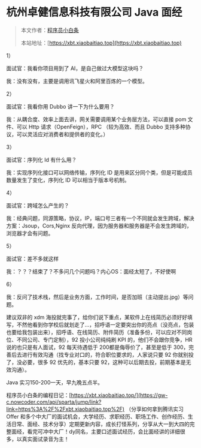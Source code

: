 # 杭州卓健信息科技有限公司  Java 面经

> 本文作者：[程序员小白条](https://github.com/luoye6)
>
> 本站地址：[https://xbt.xiaobaitiao.top](https://xbt.xiaobaitiao.top)

1）

面试官：我看你项目用到了 AI，是自己做过大模型这块吗？

我：没有没有，主要是调用讯飞星火和阿里百炼的一个模型。

2）

面试官：我看你用 Dubbo 讲一下为什么要用？

我：从耦合度、效率上面去讲，网关需要调用某个业务层方法，可以直接 pom 文件、可以 Http 请求（OpenFeign），RPC （较为高效、而且 Dubbo 支持多种协议，可以灵活应对消费者和提供者的变化。）

3）

面试官：序列化 Id 有什么用？

我：实现序列化接口可以网络传输，序列化 ID 是用来区分同个类，但是可能成员数量发生了变化，序列化 ID 可以相当于版本号机制。

4）

面试官：跨域怎么产生的？

我：经典问题，同源策略，协议，IP，端口号三者有一个不同就会发生跨域，解决方案：Jsoup，Cors,Nginx 反向代理，因为服务器和服务器是不会发生跨域的，浏览器才会有问题。

5）

面试官：差不多就这样

我：？？？结束了？不多问几个问题吗？内心OS：面经太短了，不好使啊

6）

我：反问了技术栈，然后是业务方面，工作时间，是否加班（主动提出.jpg）等问题。



建议双非的 xdm 海投就完事了，给你们说下重点，某软件上在线简历必须好好填写，不然他看到你学校后就划走了...，招呼语一定要突出你的亮点（没亮点，包装也要给我包装出来），招呼语、在线简历、附件简历（准备多份，可以应对不同岗位、不同公司、专门定制），92 投小公司纯纯刷 KPI 的，他们不会跟你竞争，HR 说的也只是有人面试，92 每天待遇低于 200都是侮辱价了，甚至是低于 300，完善后去进行有效沟通（找专业对口的，符合职位要求的，人家说只要 92 你就别投了，没必要，很多 92 优先的，基本只要 92，这种可以后期去投，前期基本是无效沟通）。



Java 实习150-200一天，早九晚五点半。



程序员小白条的编程日记：[https://xbt.xiaobaitiao.top/](https://gw-c.nowcoder.com/api/sparta/jump/link?link=https%3A%2F%2Fxbt.xiaobaitiao.top%2F) （分享如何拿到腾讯实习 Offer 和多个中大厂的面试机会，大学经历、求职经历、职场工作、创作经历、生活日常、面经、技术分享）定期更新内容，成长打怪系列，分享从大一到大四的完整面经，看完可冲中大厂！dy同名，主要口述面试经历，会比面经讲的详细很多，以真实面试录音为主！

